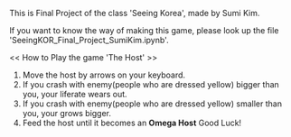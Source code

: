 
  This is Final Project of the class 'Seeing Korea', made by Sumi Kim.

  If you want to know the way of making this game,
  please look up the file 'SeeingKOR_Final_Project_SumiKim.ipynb'.

  << How to Play the game 'The Host' >>
  1) Move the host by arrows on your keyboard.
  2) If you crash with enemy(people who are dressed yellow) bigger than you, your liferate wears out.
  3) If you crash with enemy(people who are dressed yellow) smaller than you, your grows bigger.
  4) Feed the host until it becomes an **Omega Host** Good Luck!

